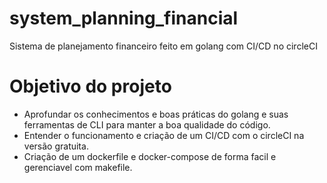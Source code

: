 # system_planning_financial
Sistema de planejamento financeiro feito em golang com CI/CD no circleCI


# Objetivo do projeto
- Aprofundar os conhecimentos e boas práticas do golang e suas ferramentas de CLI para manter a boa qualidade do código.
- Entender o funcionamento e criação de um CI/CD com o circleCI na versão gratuita.
- Criação de um dockerfile e docker-compose de forma facil e gerenciavel com makefile.
